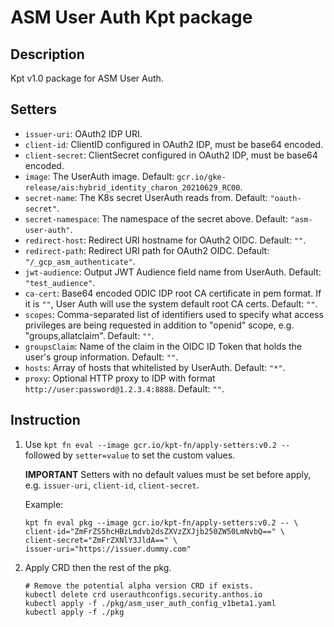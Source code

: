 # ASM User Auth Kpt package

## Description

Kpt v1.0 package for ASM User Auth.

## Setters

-   `issuer-uri`: OAuth2 IDP URI.
-   `client-id`: ClientID configured in OAuth2 IDP, must be base64 encoded.
-   `client-secret`: ClientSecret configured in OAuth2 IDP, must be base64
    encoded.
-   `image`: The UserAuth image. Default:
    `gcr.io/gke-release/ais:hybrid_identity_charon_20210629_RC00`.
-   `secret-name`: The K8s secret UserAuth reads from. Default:
    `"oauth-secret"`.
-   `secret-namespace`: The namespace of the secret above. Default:
    `"asm-user-auth"`.
-   `redirect-host`: Redirect URI hostname for OAuth2 OIDC. Default: `""`.
-   `redirect-path`: Redirect URI path for OAuth2 OIDC. Default:
    `"/_gcp_asm_authenticate"`.
-   `jwt-audience`: Output JWT Audience field name from UserAuth. Default:
    `"test_audience"`.
-   `ca-cert`: Base64 encoded ODIC IDP root CA certificate in pem format. If it
    is `""`, User Auth will use the system default root CA certs. Default: `""`.
-   `scopes`: Comma-separated list of identifiers used to specify what access
    privileges are being requested in addition to "openid" scope, e.g.
    "groups,allatclaim". Default: `""`.
-   `groupsClaim`: Name of the claim in the OIDC ID Token that holds the user's
    group information. Default: `""`.
-   `hosts`: Array of hosts that whitelisted by UserAuth. Default: `"*"`.
-   `proxy`: Optional HTTP proxy to IDP with format
    `http://user:password@1.2.3.4:8888`. Default: `""`.

## Instruction

1.  Use `kpt fn eval --image gcr.io/kpt-fn/apply-setters:v0.2 --` followed by
    `setter=value` to set the custom values.

    **IMPORTANT** Setters with no default values must be set before apply, e.g.
    `issuer-uri`, `client-id`, `client-secret`.

    Example:

    ```shell
    kpt fn eval pkg --image gcr.io/kpt-fn/apply-setters:v0.2 -- \
    client-id="ZmFrZS5hcHBzLmdvb2dsZXVzZXJjb250ZW50LmNvbQ==" \
    client-secret="ZmFrZXNlY3JldA==" \
    issuer-uri="https://issuer.dummy.com"
    ```

2.  Apply CRD then the rest of the pkg.

    ```shell
    # Remove the potential alpha version CRD if exists.
    kubectl delete crd userauthconfigs.security.anthos.io
    kubectl apply -f ./pkg/asm_user_auth_config_v1beta1.yaml
    kubectl apply -f ./pkg
    ```
